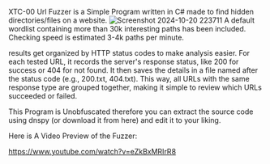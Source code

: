 XTC-00 Url Fuzzer is a Simple Program written in C# made to find hidden directories/files on a website.
![Screenshot 2024-10-20 223711](https://github.com/user-attachments/assets/59107699-ef2d-4d98-a1db-b57952961ae6)
A default wordlist containing more than 30k interesting paths has been included.
Checking speed is estimated 3-4k paths per minute.

results get organized by HTTP status codes to make analysis easier. For each tested URL, it records the server's response status, like 200 for success or 404 for not found. 
It then saves the details in a file named after the status code (e.g., 200.txt, 404.txt). This way, all URLs with the same response type are grouped together, making it simple to review which URLs succeeded or failed.

This Program is Unobfuscated therefore you can extract the source code using dnspy (or download it from here) and edit it to your liking.

Here is A Video Preview of the Fuzzer:

https://www.youtube.com/watch?v=eZkBxMRIrR8
